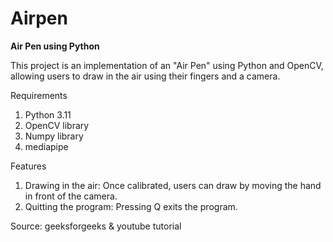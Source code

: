 # Airpen
**Air Pen using Python**

This project is an implementation of an "Air Pen" using Python and OpenCV, allowing users to draw in the air using their fingers and a camera. 

Requirements
1.	Python 3.11
2.	OpenCV library
3.	Numpy library
4.	mediapipe

Features
1.	Drawing in the air: Once calibrated, users can draw by moving the hand in front of the camera.
2.	Quitting the program: Pressing Q exits the program.

Source:
geeksforgeeks & 
youtube tutorial
